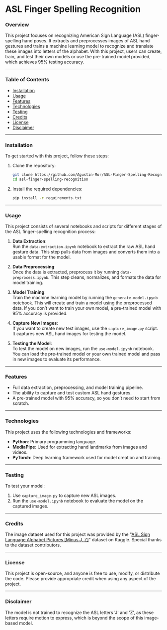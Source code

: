 # ASL Finger Spelling Recognition

### Overview
This project focuses on recognizing American Sign Language (ASL) finger-spelling hand poses. It extracts and preprocesses images of ASL hand gestures and trains a machine learning model to recognize and translate these images into letters of the alphabet. With this project, users can create, train, and test their own models or use the pre-trained model provided, which achieves 95% testing accuracy.

---

### Table of Contents
- [Installation](#installation)
- [Usage](#usage)
- [Features](#features)
- [Technologies](#technologies)
- [Testing](#testing)
- [Credits](#credits)
- [License](#license)
- [Disclaimer](#disclaimer)

---

### Installation
To get started with this project, follow these steps:
1. Clone the repository:
   ```bash
   git clone https://github.com/Agustin-Mor/ASL-Finger-Spelling-Recognition
   cd asl-finger-spelling-recognition
   ```
2. Install the required dependencies:
   ```bash
   pip install -r requirements.txt
   ```
---

### Usage
This project consists of several notebooks and scripts for different stages of the ASL finger-spelling recognition process:

1. **Data Extraction**:  
   Run the `data-extraction.ipynb` notebook to extract the raw ASL hand gesture data. This step pulls data from images and converts them into a usable format for the model.
   
2. **Data Preprocessing**:  
   Once the data is extracted, preprocess it by running `data-preprocess.ipynb`. This step cleans, normalizes, and formats the data for model training.
   
3. **Model Training**:  
   Train the machine learning model by running the `generate-model.ipynb` notebook. This will create and train a model using the preprocessed data. If you don’t want to train your own model, a pre-trained model with 95% accuracy is provided.

4. **Capture New Images**:  
   If you want to create new test images, use the `capture_image.py` script. It captures new ASL hand images for testing the model.

5. **Testing the Model**:  
   To test the model on new images, run the `use-model.ipynb` notebook. You can load the pre-trained model or your own trained model and pass in new images to evaluate its performance.

---

### Features
- Full data extraction, preprocessing, and model training pipeline.
- The ability to capture and test custom ASL hand gestures.
- A pre-trained model with 95% accuracy, so you don’t need to start from scratch.

---

### Technologies
This project uses the following technologies and frameworks:
- **Python**: Primary programming language.
- **MediaPipe**: Used for extracting hand landmarks from images and videos.
- **PyTorch**: Deep learning framework used for model creation and training.

---

### Testing
To test your model:
1. Use `capture_image.py` to capture new ASL images.
2. Run the `use-model.ipynb` notebook to evaluate the model on the captured images.

---

### Credits
The image dataset used for this project was provided by the "[ASL Sign Language Alphabet Pictures [Minus J, Z]](https://www.kaggle.com/datasets/signnteam/asl-sign-language-pictures-minus-j-z)" dataset on Kaggle. Special thanks to the dataset contributors.

---

### License
This project is open-source, and anyone is free to use, modify, or distribute the code. Please provide appropriate credit when using any aspect of the project.

---

### Disclaimer
The model is not trained to recognize the ASL letters 'J' and 'Z', as these letters require motion to express, which is beyond the scope of this image-based model.

